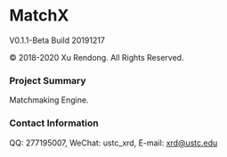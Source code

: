 # MatchX
V0.1.1-Beta Build 20191217

© 2018-2020 Xu Rendong. All Rights Reserved.

### Project Summary
Matchmaking Engine.

### Contact Information
QQ: 277195007, WeChat: ustc_xrd, E-mail: xrd@ustc.edu
